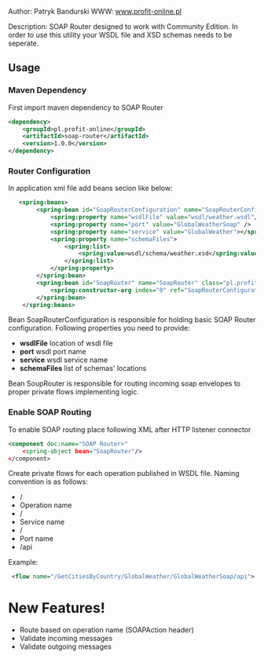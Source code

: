 Author: Patryk Bandurski
WWW: www.profit-online.pl

Description:
SOAP Router designed to work with Community Edition. In order to use this utility your WSDL file and XSD schemas needs to be seperate.

## Usage
### Maven Dependency
First import maven dependency to SOAP Router
```xml
<dependency>
	<groupId>pl.profit-online</groupId>
	<artifactId>soap-router</artifactId>
	<version>1.0.0</version>
</dependency>
```
### Router Configuration
In application xml file add beans secion like below:
```xml
   <spring:beans>
   		<spring:bean id="SoapRouterConfiguration" name="SoapRouterConfiguration" class="pl.profitonline.soap.router.SoapRouterConfiguration" scope="singleton">
        	<spring:property name="wsdlFile" value="wsdl/weather.wsdl"/>
            <spring:property name="port" value="GlobalWeatherSoap" />
            <spring:property name="service" value="GlobalWeather"></spring:property>
            <spring:property name="schemaFiles">
            	<spring:list>
            		<spring:value>wsdl/schema/weather.xsd</spring:value>
            	</spring:list>
            </spring:property>
        </spring:bean>
        <spring:bean id="SoapRouter" name="SoapRouter" class="pl.profitonline.soap.router.SoapRouter" scope="singleton">
            <spring:constructor-arg index="0" ref="SoapRouterConfiguration"/>
        </spring:bean>
    </spring:beans>
``` 
Bean SoapRouterConfiguration is responsible for holding basic SOAP Router configuration. Following properties you need to provide:
* **wsdlFile** location of wsdl file
* **port** wsdl port name
* **service** wsdl service name
* **schemaFiles** list of schemas' locations

Bean SoupRouter is responsible for routing incoming soap envelopes to proper private flows implementing logic.

### Enable SOAP Routing
To enable SOAP routing place following XML after HTTP listener connector
```xml
<component doc:name="SOAP Router>"
    <spring-object bean="SoapRouter"/>
</component>
```

Create private flows for each operation published in WSDL file. Naming convention is as follows:
- /
- Operation name
- /
- Service name
- /
- Port name
- /api

Example:
```xml
 <flow name="/GetCitiesByCountry/GlobalWeather/GlobalWeatherSoap/api">
```

 
# New Features!

  - Route based on operation name (SOAPAction header)
  - Validate incoming messages
  - Validate outgoing messages